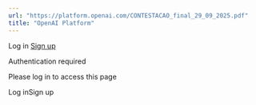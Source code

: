 ```yaml
---
url: "https://platform.openai.com/CONTESTACAO_final_29_09_2025.pdf"
title: "OpenAI Platform"
---
```


Log in [Sign up](https://platform.openai.com/signup)

Authentication required

Please log in to access this page

Log inSign up